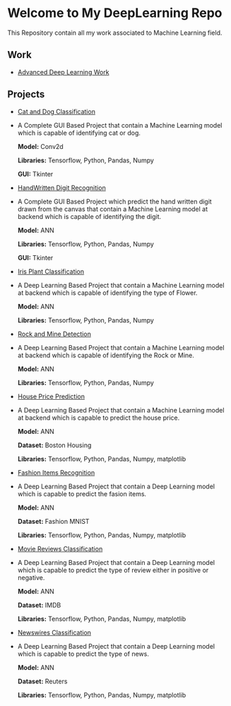 # Welcome to My DeepLearning Repo

This Repository contain all my work associated to Machine Learning field.
## Work

 - [Advanced Deep Learning Work](https://github.com/Muhammad-Usama-07/DeepLearning-Work/tree/main/Advanced%20Deep%20Learning) 

## Projects 

 - [Cat and Dog Classification](https://github.com/Muhammad-Usama-07/DeepLearning-Work/tree/main/All_Projects/Cat_and_Dog_classification)
  - A Complete GUI Based Project that contain a Machine Learning model which is capable of identifying cat or dog.
    
    **Model:** Conv2d

    **Libraries:** Tensorflow, Python, Pandas, Numpy 
        
    **GUI:** Tkinter
 - [HandWritten Digit Recognition](https://github.com/Muhammad-Usama-07/DeepLearning-Work/tree/main/All_Projects/HandWrittrenDigitRecognitoin)
 
  - A Complete GUI Based Project which predict the hand written digit drawn from the canvas that contain a Machine Learning model at backend which is capable of identifying the digit.
    
    **Model:** ANN

    **Libraries:** Tensorflow, Python, Pandas, Numpy 
        
    **GUI:** Tkinter
 - [Iris Plant Classification](https://github.com/Muhammad-Usama-07/DeepLearning-Work/tree/main/All_Projects/iris_plants_Classify)
 - A Deep Learning Based Project that contain a Machine Learning model at backend which is capable of identifying the type of Flower.
    
    **Model:** ANN

    **Libraries:** Tensorflow, Python, Pandas, Numpy
        
 - [Rock and Mine Detection](https://github.com/Muhammad-Usama-07/DeepLearning-Work/tree/main/All_Projects/Rock_and_Mine_prediction)
 - A Deep Learning Based Project that contain a Machine Learning model at backend which is capable of identifying the Rock or Mine.
    
    **Model:** ANN

    **Libraries:** Tensorflow, Python, Pandas, Numpy
    
 - [House Price Prediction](https://github.com/Muhammad-Usama-07/DeepLearning-Work/tree/main/All_Projects/HousePricePrediction)
 
 - A Deep Learning Based Project that contain a Machine Learning model at backend which is capable to predict the house price.
    
    **Model:** ANN
    
    **Dataset:** Boston Housing
    
    **Libraries:** Tensorflow, Python, Pandas, Numpy, matplotlib
    
 - [Fashion Items Recognition](https://github.com/Muhammad-Usama-07/DeepLearning-Work/tree/main/All_Projects/FashionItemsRecognition)

 - A Deep Learning Based Project that contain a Deep Learning model which is capable to predict the fasion items.
    
    **Model:** ANN
    
    **Dataset:** Fashion MNIST
    
    **Libraries:** Tensorflow, Python, Pandas, Numpy, matplotlib
    
 - [Movie Reviews Classification](https://github.com/Muhammad-Usama-07/DeepLearning-Work/tree/main/All_Projects/ClassifyingMovieReviews)
 - A Deep Learning Based Project that contain a Deep Learning model which is capable to predict the type of review either in positive or negative.
    
    **Model:** ANN
    
    **Dataset:** IMDB
    
    **Libraries:** Tensorflow, Python, Pandas, Numpy, matplotlib
 - [Newswires Classification](https://github.com/Muhammad-Usama-07/DeepLearning-Work/tree/main/All_Projects/Classifying_newswires)
 - A Deep Learning Based Project that contain a Deep Learning model which is capable to predict the type of news.
    
    **Model:** ANN
    
    **Dataset:** Reuters
    
    **Libraries:** Tensorflow, Python, Pandas, Numpy, matplotlib

